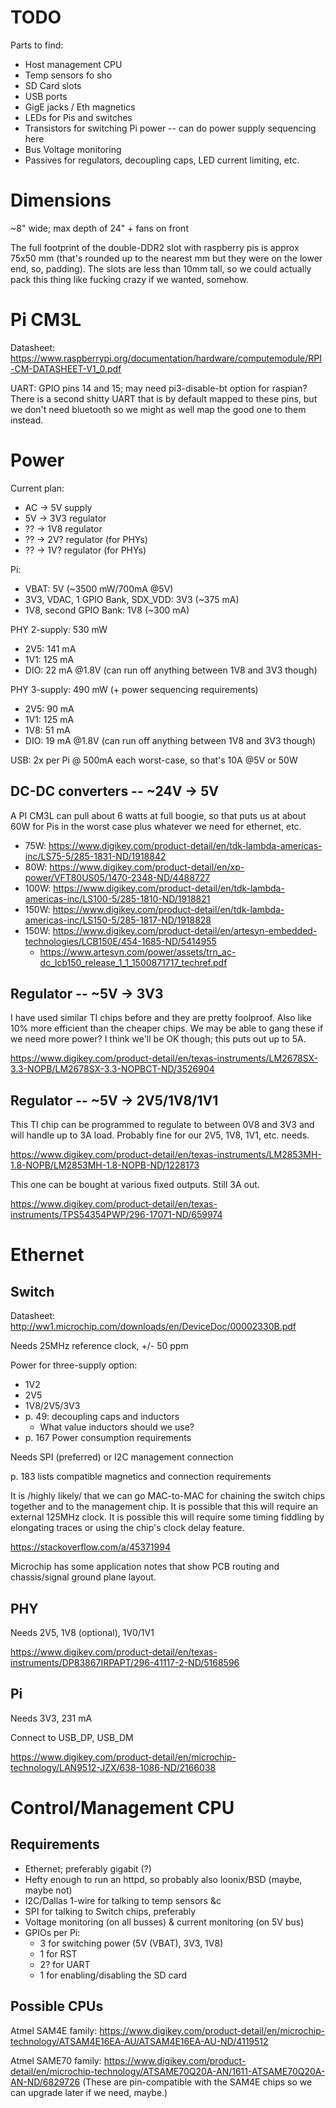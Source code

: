 TODO
====

Parts to find:
- Host management CPU
- Temp sensors fo sho
- SD Card slots
- USB ports
- GigE jacks / Eth magnetics
- LEDs for Pis and switches
- Transistors for switching Pi power -- can do power supply sequencing here
- Bus Voltage monitoring
- Passives for regulators, decoupling caps, LED current limiting, etc.

Dimensions
==========

~8" wide; max depth of 24" + fans on front

The full footprint of the double-DDR2 slot with raspberry pis is approx 75x50 mm (that's rounded up to the nearest mm but they were on the lower end, so, padding).
The slots are less than 10mm tall, so we could actually pack this thing like fucking crazy if we wanted, somehow.

Pi CM3L
=======

Datasheet: https://www.raspberrypi.org/documentation/hardware/computemodule/RPI-CM-DATASHEET-V1_0.pdf

UART: GPIO pins 14 and 15; may need pi3-disable-bt option for raspian?
There is a second shitty UART that is by default mapped to these pins, but we don't need bluetooth
so we might as well map the good one to them instead.

Power
=====

Current plan:

- AC -> 5V supply
- 5V -> 3V3 regulator
- ?? -> 1V8 regulator
- ?? -> 2V? regulator (for PHYs)
- ?? -> 1V? regulator (for PHYs)

Pi:

- VBAT: 5V (~3500 mW/700mA @5V)
- 3V3, VDAC, 1 GPIO Bank, SDX_VDD: 3V3 (~375 mA)
- 1V8, second GPIO Bank: 1V8 (~300 mA)

PHY 2-supply: 530 mW

- 2V5: 141 mA
- 1V1: 125 mA
- DIO: 22 mA @1.8V (can run off anything between 1V8 and 3V3 though)

PHY 3-supply: 490 mW (+ power sequencing requirements)

- 2V5: 90 mA
- 1V1: 125 mA
- 1V8: 51 mA
- DIO: 19 mA @1.8V (can run off anything between 1V8 and 3V3 though)

USB: 2x per Pi @ 500mA each worst-case, so that's 10A @5V or 50W


DC-DC converters -- ~24V -> 5V
--------------------------------
A PI CM3L can pull about 6 watts at full boogie, so that puts us at about 60W for Pis in the worst case plus whatever we need for ethernet, etc.

- 75W: https://www.digikey.com/product-detail/en/tdk-lambda-americas-inc/LS75-5/285-1831-ND/1918842
- 80W: https://www.digikey.com/product-detail/en/xp-power/VFT80US05/1470-2348-ND/4488727
- 100W: https://www.digikey.com/product-detail/en/tdk-lambda-americas-inc/LS100-5/285-1810-ND/1918821
- 150W: https://www.digikey.com/product-detail/en/tdk-lambda-americas-inc/LS150-5/285-1817-ND/1918828
- 150W: https://www.digikey.com/product-detail/en/artesyn-embedded-technologies/LCB150E/454-1685-ND/5414955
  - https://www.artesyn.com/power/assets/trn_ac-dc_lcb150_release_1_1_1500871717_techref.pdf

Regulator -- ~5V -> 3V3
-----------------------

I have used similar TI chips before and they are pretty foolproof.
Also like 10% more efficient than the cheaper chips.
We may be able to gang these if we need more power? I think we'll be OK though; this puts out up to 5A.

https://www.digikey.com/product-detail/en/texas-instruments/LM2678SX-3.3-NOPB/LM2678SX-3.3-NOPBCT-ND/3526904

Regulator -- ~5V -> 2V5/1V8/1V1
-------------------------------

This TI chip can be programmed to regulate to between 0V8 and 3V3 and will handle up to 3A load.
Probably fine for our 2V5, 1V8, 1V1, etc. needs.

https://www.digikey.com/product-detail/en/texas-instruments/LM2853MH-1.8-NOPB/LM2853MH-1.8-NOPB-ND/1228173

This one can be bought at various fixed outputs. Still 3A out.

https://www.digikey.com/product-detail/en/texas-instruments/TPS54354PWP/296-17071-ND/659974


Ethernet
========

Switch
------

Datasheet: http://ww1.microchip.com/downloads/en/DeviceDoc/00002330B.pdf

Needs 25MHz reference clock, +/- 50 ppm

Power for three-supply option:
- 1V2
- 2V5
- 1V8/2V5/3V3
- p. 49: decoupling caps and inductors
  - What value inductors should we use?
- p. 167 Power consumption requirements

Needs SPI (preferred) or I2C management connection

p. 183 lists compatible magnetics and connection requirements

It is /highly likely/ that we can go MAC-to-MAC for chaining the switch chips together and to the management chip.
It is possible that this will require an external 125MHz clock.
It is possible this will require some timing fiddling by elongating traces or using the chip's clock delay feature.

https://stackoverflow.com/a/45371994

Microchip has some application notes that show PCB routing and chassis/signal ground plane layout.

PHY
---

Needs 2V5, 1V8 (optional), 1V0/1V1

https://www.digikey.com/product-detail/en/texas-instruments/DP83867IRPAPT/296-41117-2-ND/5168596

Pi
--

Needs 3V3, 231 mA

Connect to USB_DP, USB_DM

https://www.digikey.com/product-detail/en/microchip-technology/LAN9512-JZX/638-1086-ND/2166038


Control/Management CPU
======================

Requirements
------------
- Ethernet; preferably gigabit (?)
- Hefty enough to run an httpd, so probably also loonix/BSD (maybe, maybe not)
- I2C/Dallas 1-wire for talking to temp sensors &c
- SPI for talking to Switch chips, preferably
- Voltage monitoring (on all busses) & current monitoring (on 5V bus)
- GPIOs per Pi:
	- 3 for switching power (5V (VBAT), 3V3, 1V8)
	- 1 for RST
	- 2? for UART
	- 1 for enabling/disabling the SD card


Possible CPUs
-------------

Atmel SAM4E family: https://www.digikey.com/product-detail/en/microchip-technology/ATSAM4E16EA-AU/ATSAM4E16EA-AU-ND/4119512

Atmel SAME70 family: https://www.digikey.com/product-detail/en/microchip-technology/ATSAME70Q20A-AN/1611-ATSAME70Q20A-AN-ND/6829726
(These are pin-compatible with the SAM4E chips so we can upgrade later if we need, maybe.)